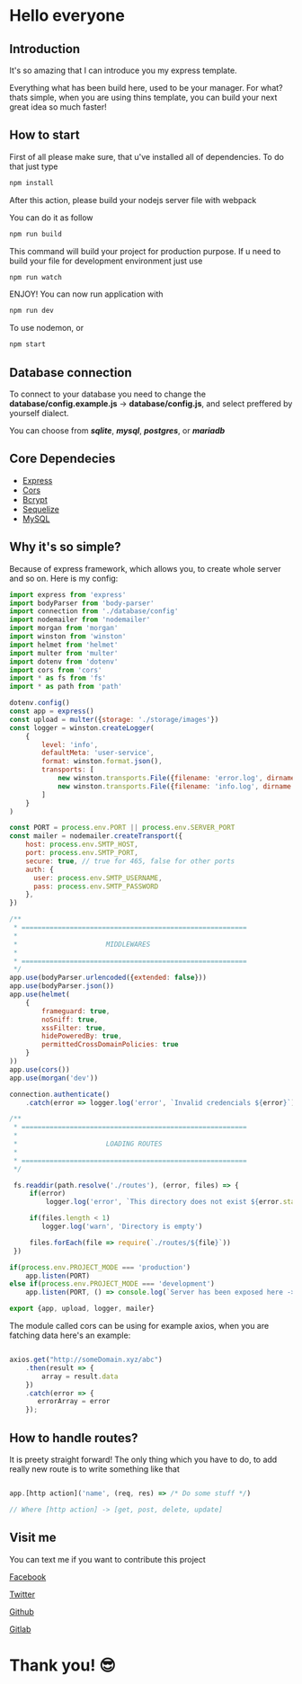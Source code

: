 # Hello everyone

## Introduction
It's so amazing that I can introduce you my express template.

Everything what has been build here, used to be your manager. For what?
thats simple, when you are using thins template, you can build your 
next great idea so much faster!

## How to start
First of all please make sure, that u've installed all of dependencies. To do that just type

```bash
npm install
```

After this action, please build your nodejs server file with webpack

You can do it as follow

```bash
npm run build
```

This command will build your project for production purpose. If u need to build your file for development environment
just use

```bash
npm run watch
```

ENJOY! You can now run application with

```bash
npm run dev
```

To use nodemon, or

```bash
npm start
```

## Database connection

To connect to your database you need to change the **database/config.example.js** -> **database/config.js**, and select preffered by yourself dialect.

You can choose from ***sqlite***, ***mysql***, ***postgres***, or ***mariadb***

## Core Dependecies
- [Express](https://expressjs.com/)
- [Cors](https://www.npmjs.com/package/cors)
- [Bcrypt](https://www.npmjs.com/package/bcrypt)
- [Sequelize](https://sequelize.org/)
- [MySQL](https://www.npmjs.com/package/mysql2)

## Why it's so simple?

Because of express framework, which allows you, to create whole 
server and so on. Here is my config:

````javascript
import express from 'express'
import bodyParser from 'body-parser'
import connection from './database/config'
import nodemailer from 'nodemailer'
import morgan from 'morgan'
import winston from 'winston'
import helmet from 'helmet'
import multer from 'multer'
import dotenv from 'dotenv'
import cors from 'cors'
import * as fs from 'fs'
import * as path from 'path'

dotenv.config()
const app = express()
const upload = multer({storage: './storage/images'})
const logger = winston.createLogger(
    {
        level: 'info',
        defaultMeta: 'user-service',
        format: winston.format.json(),
        transports: [
            new winston.transports.File({filename: 'error.log', dirname: 'storage/logs', level: 'error'}),
            new winston.transports.File({filename: 'info.log', dirname: 'storage/logs'})
        ]
    }
)

const PORT = process.env.PORT || process.env.SERVER_PORT
const mailer = nodemailer.createTransport({
    host: process.env.SMTP_HOST,
    port: process.env.SMTP_PORT,
    secure: true, // true for 465, false for other ports
    auth: {
      user: process.env.SMTP_USERNAME, 
      pass: process.env.SMTP_PASSWORD
    },
})

/**
 * ========================================================
 * 
 *                      MIDDLEWARES
 * 
 * ========================================================
 */
app.use(bodyParser.urlencoded({extended: false}))
app.use(bodyParser.json())
app.use(helmet(
    {
        frameguard: true, 
        noSniff: true, 
        xssFilter: true, 
        hidePoweredBy: true,
        permittedCrossDomainPolicies: true
    }
))
app.use(cors())
app.use(morgan('dev'))

connection.authenticate()
    .catch(error => logger.log('error', `Invalid credencials ${error}`))

/**
 * ========================================================
 * 
 *                      LOADING ROUTES
 * 
 * ========================================================
 */

 fs.readdir(path.resolve('./routes'), (error, files) => {
     if(error)
         logger.log('error', `This directory does not exist ${error.stack}`)

     if(files.length < 1)
        logger.log('warn', 'Directory is empty')

     files.forEach(file => require(`./routes/${file}`))
 })

if(process.env.PROJECT_MODE === 'production') 
    app.listen(PORT)
else if(process.env.PROJECT_MODE === 'development')
    app.listen(PORT, () => console.log(`Server has been exposed here -> http://localhost:${PORT}`))

export {app, upload, logger, mailer}
````
The module called cors can be using for example axios, when you are
fatching data here's an example:

````javascript

axios.get("http://someDomain.xyz/abc")
    .then(result => {
        array = result.data
    })
    .catch(error => {
       errorArray = error
    });

````

## How to handle routes?
It is preety straight forward! The only thing which you have to do, to add really new route
is to write something like that

```javascript

app.[http action]('name', (req, res) => /* Do some stuff */)

// Where [http action] -> [get, post, delete, update]

```

## Visit me
You can text me if you want to contribute this project

[Facebook](https://www.facebook.com/bartosz.pazdur.1)

[Twitter](https://www.twitter.com/BartoszPazdur)

[Github](https://www.github.com/BrittleHeart)

[Gitlab](https://www.gitlab.com/BrittleHeart)

# Thank you! 😎
